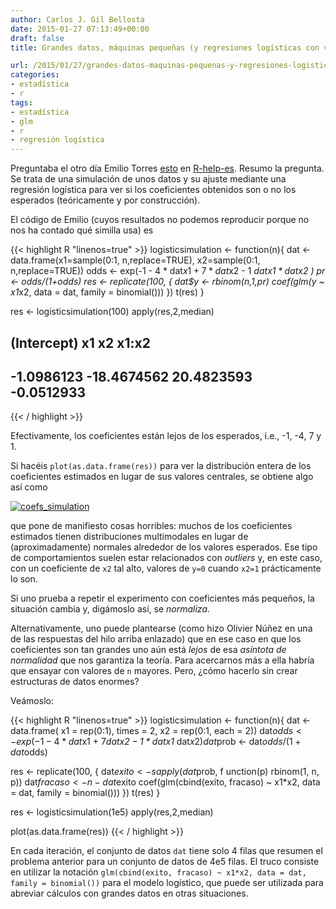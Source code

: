 ```yaml
---
author: Carlos J. Gil Bellosta
date: 2015-01-27 07:13:49+00:00
draft: false
title: Grandes datos, máquinas pequeñas (y regresiones logísticas con variables categóricas)

url: /2015/01/27/grandes-datos-maquinas-pequenas-y-regresiones-logisticas-con-variables-categoricas/
categories:
- estadística
- r
tags:
- estadística
- glm
- r
- regresión logística
---
```


Preguntaba el otro día Emilio Torres [esto](https://stat.ethz.ch/pipermail/r-help-es/2015-January/008447.html) en [R-help-es](https://stat.ethz.ch/mailman/listinfo/r-help-es). Resumo la pregunta. Se trata de una simulación de unos datos y su ajuste mediante una regresión logística para ver si los coeficientes obtenidos son o no los esperados (teóricamente y por construcción).

El código de Emilio (cuyos resultados no podemos reproducir porque no nos ha contado qué similla usa) es


{{< highlight R "linenos=true" >}}
logisticsimulation <- function(n){
  dat <- data.frame(x1=sample(0:1, n,replace=TRUE),
                    x2=sample(0:1, n,replace=TRUE))
  odds <- exp(-1 - 4 * dat$x1 + 7*dat$x2 - 1 *dat$x1* dat$x2 )
  pr <- odds/(1+odds)
  res <- replicate(100, {
    dat$y <- rbinom(n,1,pr)
    coef(glm(y ~ x1*x2, data = dat, family = binomial()))
  })
  t(res)
}

res <- logisticsimulation(100)
apply(res,2,median)
## (Intercept)          x1          x2       x1:x2
## -1.0986123 -18.4674562  20.4823593  -0.0512933
{{< / highlight >}}

Efectivamente, los coeficientes están lejos de los esperados, i.e., -1, -4, 7 y 1.

Si hacéis `plot(as.data.frame(res))` para ver la distribución entera de los coeficientes estimados en lugar de sus valores centrales, se obtiene algo así como

[![coefs_simulation](/wp-uploads/2015/01/coefs_simulation.png#center)
](/wp-uploads/2015/01/coefs_simulation.png#center)

que pone de manifiesto cosas horribles: muchos de los coeficientes estimados tienen distribuciones multimodales en lugar de (aproximadamente) normales alrededor de los valores esperados. Ese tipo de comportamientos suelen estar relacionados con _outliers_ y, en este caso, con un coeficiente de `x2` tal alto, valores de `y=0` cuando `x2=1` prácticamente lo son.

Si uno prueba a repetir el experimento con coeficientes más pequeños, la situación cambia y, digámoslo así, se _normaliza_.

Alternativamente, uno puede plantearse (como hizo Olivier Núñez en una de las respuestas del hilo arriba enlazado) que en ese caso en que los coeficientes son tan grandes uno aún está _lejos_ de esa _asíntota de normalidad_ que nos garantiza la teoría. Para acercarnos más a ella habría que ensayar con valores de `n` mayores. Pero, ¿cómo hacerlo sin crear estructuras de datos enormes?

Veámoslo:

{{< highlight R "linenos=true" >}}
logisticsimulation <- function(n){
  dat <- data.frame(
    x1 = rep(0:1),
    times = 2,
    x2 = rep(0:1, each = 2))
  dat$odds <- exp(-1 - 4 * dat$x1 + 7*dat$x2 - 1 *dat$x1* dat$x2 )
  dat$prob <- dat$odds / (1 + dat$odds)

  res <- replicate(100, {
    dat$exito   <- sapply(dat$prob, f
      unction(p) rbinom(1, n, p))
    dat$fracaso <- n - dat$exito
    coef(glm(cbind(exito, fracaso) ~ x1*x2,
      data = dat, family = binomial()))
  })
  t(res)
}

res <- logisticsimulation(1e5)
apply(res,2,median)

plot(as.data.frame(res))
{{< / highlight >}}


En cada iteración, el conjunto de datos `dat` tiene solo 4 filas que resumen el problema anterior para un conjunto de datos de 4e5 filas. El truco consiste en utilizar la notación `glm(cbind(exito, fracaso) ~ x1*x2, data = dat, family = binomial())` para el modelo logístico, que puede ser utilizada para abreviar cálculos con grandes datos en otras situaciones.




